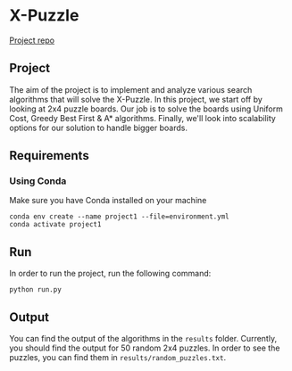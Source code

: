 # X-Puzzle
[Project repo](https://github.com/ribal-aladeeb/state-space-search)

## Project
The aim of the project is to implement and analyze various search algorithms
that will solve the X-Puzzle. In this project, we start off by looking at 2x4
puzzle boards. Our job is to solve the boards using Uniform Cost, Greedy Best
First & A* algorithms. Finally, we'll look into scalability options for our
solution to handle bigger boards.

## Requirements
### Using Conda
Make sure you have Conda installed on your machine
```
conda env create --name project1 --file=environment.yml
conda activate project1
```

## Run
In order to run the project, run the following command:
```
python run.py
```

## Output
You can find the output of the algorithms in the `results` folder. Currently, you should find the output for 50 random 2x4 puzzles. In order to see the puzzles, you can find them in `results/random_puzzles.txt`.